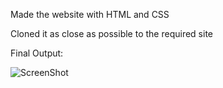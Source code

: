 Made the website with HTML and CSS

Cloned it as close as possible to the required site

Final Output:

![ScreenShot](images/GGhopsitalSS.png)